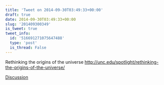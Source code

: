```yaml
---
title: 'Tweet on 2014-09-30T03:49:33+00:00'
draft: true
date: 2014-09-30T03:49:33+00:00
slug: '201409300349'
is_tweet: true
tweet_info:
  id: '516691271075647488'
  type: 'post'
  is_thread: False
---
```




Rethinking the origins of the universe <http://unc.edu/spotlight/rethinking-the-origins-of-the-universe/>

[Discussion](https://x.com/sytelus/status/516691271075647488)
